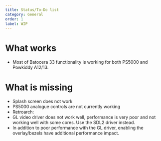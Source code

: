 ```yaml
---
title: Status/To-Do list
category: General
order: 1
label: WIP
---
```


# What works
* Most of Batocera 33 functionality is working for both PS5000 and Powkiddy A12/13.

# What is missing
* Splash screen does not work
* PS5000 analogue controls are not currently working
* Retroarch:
 * GL video driver does not work well, performance is very poor and not working well with some cores. Use the SDL2 driver instead.
 * In addition to poor performance with the GL driver, enabling the overlay/bezels have additional performance impact.